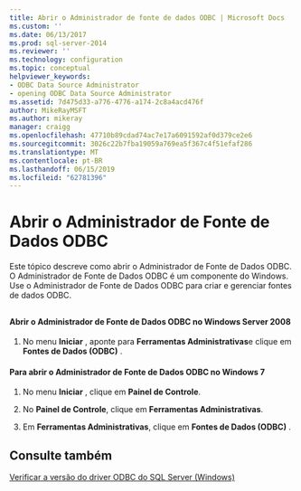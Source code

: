 ```yaml
---
title: Abrir o Administrador de fonte de dados ODBC | Microsoft Docs
ms.custom: ''
ms.date: 06/13/2017
ms.prod: sql-server-2014
ms.reviewer: ''
ms.technology: configuration
ms.topic: conceptual
helpviewer_keywords:
- ODBC Data Source Administrator
- opening ODBC Data Source Administrator
ms.assetid: 7d475d33-a776-4776-a174-2c8a4acd476f
author: MikeRayMSFT
ms.author: mikeray
manager: craigg
ms.openlocfilehash: 47710b89cdad74ac7e17a6091592af0d379ce2e6
ms.sourcegitcommit: 3026c22b7fba19059a769ea5f367c4f51efaf286
ms.translationtype: MT
ms.contentlocale: pt-BR
ms.lasthandoff: 06/15/2019
ms.locfileid: "62781396"
---
```

# <a name="open-the-odbc-data-source-administrator"></a>Abrir o Administrador de Fonte de Dados ODBC
  Este tópico descreve como abrir o Administrador de Fonte de Dados ODBC. O Administrador de Fonte de Dados ODBC é um componente do Windows. Use o Administrador de Fonte de Dados ODBC para criar e gerenciar fontes de dados ODBC.  
  
##  <a name="SSMSProcedure"></a>  
  
#### <a name="to-open-the-odbc-data-source-administrator-in-windows-server-2008"></a>Abrir o Administrador de Fonte de Dados ODBC no Windows Server 2008  
  
1.  No menu **Iniciar** , aponte para **Ferramentas Administrativas**e clique em **Fontes de Dados (ODBC)** .  
  
#### <a name="to-open-the-odbc-data-source-administrator-in-windows-7"></a>Para abrir o Administrador de Fonte de Dados ODBC no Windows 7  
  
1.  No menu **Iniciar** , clique em **Painel de Controle**.  
  
2.  No **Painel de Controle**, clique em **Ferramentas Administrativas**.  
  
3.  Em **Ferramentas Administrativas**, clique em **Fontes de Dados (ODBC)** .  
  
## <a name="see-also"></a>Consulte também  
 [Verificar a versão do driver ODBC do SQL Server &#40;Windows&#41;](check-the-odbc-sql-server-driver-version-windows.md)  
  
  
